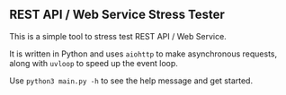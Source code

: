 ## REST API / Web Service Stress Tester

This is a simple tool to stress test REST API / Web Service.

It is written in Python and uses `aiohttp` to make asynchronous requests, along with `uvloop` to speed up the event loop.

Use `python3 main.py -h` to see the help message and get started.